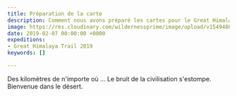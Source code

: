 ```yaml
---
title: Préparation de la carte
description: Comment nous avons préparé les cartes pour le Great Himalaya Trail.
image: https://res.cloudinary.com/wildernessprime/image/upload/v1549486862/media/nepal.jpg
date: 2019-02-07 00:00:00 +0000
expeditions:
- Great Himalaya Trail 2019
keywords: []

---
```

Des kilomètres de n'importe où ... Le bruit de la civilisation s'estompe. Bienvenue dans le désert.